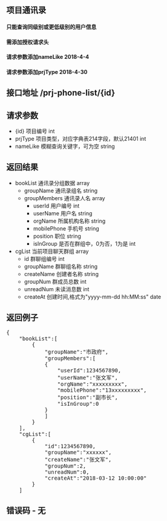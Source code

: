 ## 项目通讯录
#### 只能查询同级别或更低级别的用户信息
#### 需添加授权请求头
#### 请求参数添加nameLike 2018-4-4
#### 请求参数添加prjType 2018-4-30

## 接口地址 /prj-phone-list/{id}

## 请求参数
* {id} 项目编号 int
* prjType 项目类型，对应字典表214字段，默认21401 int
* nameLike 模糊查询关键字，可为空 string

## 返回结果
* bookList 通讯录分组数据 array
    * groupName 通讯录组名 string
    * groupMembers 通讯录人名 array
        *  userId 用户编号 int
        *  userName 用户名 string
        *  orgName 所属机构名称 string
        *  mobilePhone 手机号 string
        *  position 职位 string
        *  isInGroup 是否在群组中，0为否，1为是 int
* cgList 当前项目聊天群组 array
    *  id 群聊组编号 int
    *  groupName 群聊组名称 string
    *  createName 创建者名称 string
    *  groupNum 群成员总数    int
    *  unreadNum 未读消息数    int
    *  createAt 创建时间,格式为"yyyy-mm-dd hh:MM:ss" date


## 返回例子
<pre>
{
	"bookList":[
		{
			"groupName":"市政府",
			"groupMembers":[
			{
				"userId":1234567890,
				"userName":"张文军",
				"orgName":"xxxxxxxxx",
				"mobilePhone":"13xxxxxxxxx",
				"position":"副市长",
				"isInGroup":0
			}
			]
		}
	],
	"cgList":[
		{
			"id":1234567890,
			"groupName":"xxxxxx",
			"createName":"张文军",
			"groupNum":2,
			"unreadNum":0,
			"createAt":"2018-03-12 10:00:00"
		}
	]
</pre>

## 错误码 - 无
